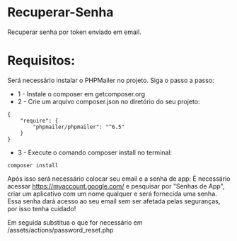 # Recuperar-Senha
Recuperar senha por token enviado em email.

# Requisitos:
Será necessário instalar o PHPMailer no projeto. Siga o passo a passo:
* 1 - Instale o composer em getcomposer.org
* 2 - Crie um arquivo composer.json no diretório do seu projeto:
```
{
    "require": {
        "phpmailer/phpmailer": "^6.5"
    }
}
```
* 3 - Execute o comando composer install no terminal:
```
composer install
```

Após isso será necessário colocar seu email e a senha de app:
É necessário acessar https://myaccount.google.com/ e pesquisar por "Senhas de App", criar um aplicativo com um nome qualquer e será fornecida uma senha. Essa senha dará acesso ao seu email sem ser afetada pelas seguranças, por isso tenha cuidado!

Em seguida substitua o que for necessário em /assets/actions/password_reset.php
